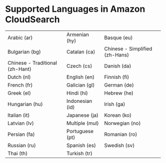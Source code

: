 # Supported Languages in Amazon CloudSearch<a name="supported-languages"></a>


|  |  |  | 
| --- |--- |--- |
| Arabic \(ar\) | Armenian \(hy\) | Basque \(eu\) | 
| Bulgarian \(bg\) | Catalan \(ca\) | Chinese \- Simplified \(zh\-Hans\)  | 
| Chinese \- Traditional \(zh\-Hant\)  | Czech \(cs\) | Danish \(da\) | 
| Dutch \(nl\) | English \(en\) | Finnish \(fi\) | 
| French \(fr\) | Galician \(gl\) | German \(de\) | 
| Greek \(el\) | Hindi \(hi\) | Hebrew \(he\) | 
| Hungarian \(hu\) | Indonesian \(id\) | Irish \(ga\) | 
| Italian \(it\) | Japanese \(ja\) | Korean \(ko\) | 
| Latvian \(lv\) | Multiple \(mul\) | Norwegian \(no\) | 
| Persian \(fa\) | Portuguese \(pt\) | Romanian \(ro\) | 
| Russian \(ru\) | Spanish \(es\) | Swedish \(sv\) | 
| Thai \(th\) | Turkish \(tr\) | 